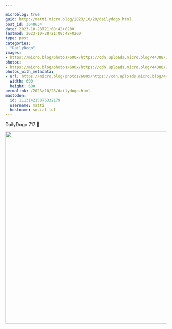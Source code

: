 ```yaml
---

microblog: true
guid: http://matti.micro.blog/2023/10/28/dailydogo.html
post_id: 3648634
date: 2023-10-28T21:08:42+0200
lastmod: 2023-10-28T21:08:42+0200
type: post
categories:
- "DailyDogo"
images:
- https://micro.blog/photos/600x/https://cdn.uploads.micro.blog/44388/2023/398525b25b0f401399133d10a5c00c95.jpg
photos:
- https://micro.blog/photos/600x/https://cdn.uploads.micro.blog/44388/2023/398525b25b0f401399133d10a5c00c95.jpg
photos_with_metadata:
- url: https://micro.blog/photos/600x/https://cdn.uploads.micro.blog/44388/2023/398525b25b0f401399133d10a5c00c95.jpg
  width: 600
  height: 600
permalink: /2023/10/28/dailydogo.html
mastodon:
  id: 111314215875332179
  username: matti
  hostname: social.lol
---
```

DailyDogo 717 🐶

<img src="/media/uploads/2023/398525b25b0f401399133d10a5c00c95.jpg" width="600" height="600" alt="" />
